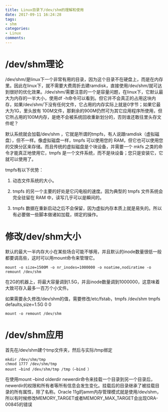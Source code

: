 ```yaml
---
title: Linux目录下/dev/shm的理解和使用
date: 2017-09-11 16:24:28
tags:
- shm
categories:
- Linux
comments:
---
```

# /dev/shm理论

/dev/shm/是linux下一个非常有用的目录，因为这个目录不在硬盘上，而是在内存里。因此在linux下，就不需要大费周折去建ramdisk，直接使用/dev/shm/就可达到很好的优化效果。/dev/shm/需要注意的一个是容量问题，在linux下，它默认最大为内存的一半大小，使用df -h命令可以看到。但它并不会真正的占用这块内存，如果/dev/shm/下没有任何文件，它占用的内存实际上就是0字节；如果它最大为1G，里头放有 100M文件，那剩余的900M仍然可为其它应用程序所使用，但它所占用的100M内存，是绝不会被系统回收重新划分的，否则谁还敢往里头存文件呢？

默认系统就会加载/dev/shm ，它就是所谓的tmpfs，有人说跟ramdisk（虚拟磁盘），但不一样。像虚拟磁盘一样，tmpfs 可以使用您的 RAM，但它也可以使用您的交换分区来存储。而且传统的虚拟磁盘是个块设备，并需要一个 mkfs 之类的命令才能真正地使用它，tmpfs 是一个文件系统，而不是块设备；您只是安装它，它就可以使用了。

tmpfs有以下优势：

1. 动态文件系统的大小。

2. tmpfs 的另一个主要的好处是它闪电般的速度。因为典型的 tmpfs 文件系统会完全驻留在 RAM 中，读写几乎可以是瞬间的。

3. tmpfs 数据在重新启动之后不会保留，因为虚拟内存本质上就是易失的。所以有必要做一些脚本做诸如加载，绑定的操作。

# 修改/dev/shm大小

默认的最大一半内存大小在某些场合可能不够用，并且默认的inode数量很低一般都要调高些，这时可以用mount命令来管理它。

```
mount -o size=1500M -o nr_inodes=1000000 -o noatime,nodiratime -o remount /dev/shm
```

在2G的机器上，将最大容量调到1.5G，并且inode数量调到1000000，这意味着大致可存入最多一百万个小文件。

如果需要永久修改/dev/shm的值，需要修改/etc/fstab，tmpfs /dev/shm tmpfs defaults,size=1.5G 0 0

```
mount -o remount /dev/shm
```

# /dev/shm应用

首先在/dev/shm建个tmp文件夹，然后与实际/tmp绑定
```
mkdir /dev/shm/tmp
chmod 1777 /dev/shm/tmp
mount –bind /dev/shm/tmp /tmp（–bind ）
```
在使用mount –bind olderdir newerdir命令来挂载一个目录到另一个目录后，newerdir的权限和所有者等所有信息会发生变化。挂载后的目录继承了被挂载目录的所有属性，除了名称。Oracle 11g的amm内存管理模式就是使用/dev/shm，所以有时候修改MEMORY_TARGET或者MEMORY_MAX_TARGET会出现ORA-00845的错误
